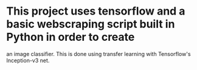 # This project uses tensorflow and a basic webscraping script built in Python in order to create
an image classifier. This is done using transfer learning with Tensorflow's Inception-v3 net. 

